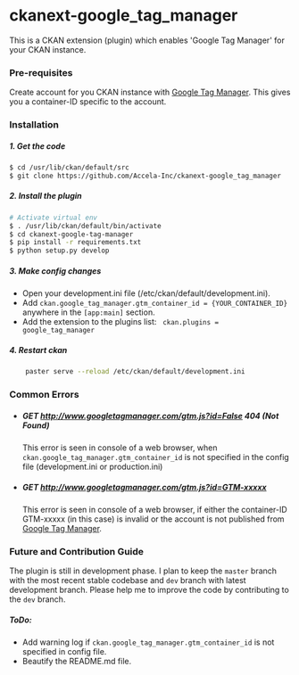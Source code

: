 # ckanext-google_tag_manager

This is a CKAN extension (plugin) which enables 'Google Tag Manager' for your CKAN instance. 

### Pre-requisites
Create account for you CKAN instance with [Google Tag Manager].
This gives you a container-ID specific to the account. 

### Installation
##### 1. Get the code
    
```sh 
$ cd /usr/lib/ckan/default/src
$ git clone https://github.com/Accela-Inc/ckanext-google_tag_manager
```

##### 2. Install the plugin

```sh
# Activate virtual env 
$ . /usr/lib/ckan/default/bin/activate
$ cd ckanext-google-tag-manager
$ pip install -r requirements.txt
$ python setup.py develop
```

##### 3. Make config changes

- Open your development.ini file (/etc/ckan/default/development.ini).
- Add `ckan.google_tag_manager.gtm_container_id = {YOUR_CONTAINER_ID}` anywhere in the `[app:main]` section.
- Add the extension to the plugins list:
    ` ckan.plugins = google_tag_manager`


##### 4. Restart ckan

```bash
    paster serve --reload /etc/ckan/default/development.ini
```

### Common Errors

* ##### GET http://www.googletagmanager.com/gtm.js?id=False 404 (Not Found)

    This error is seen in console of a web browser, when `ckan.google_tag_manager.gtm_container_id` is not specified in the config file (development.ini or production.ini)

* ##### GET http://www.googletagmanager.com/gtm.js?id=GTM-xxxxx  

    This error is seen in console of a web browser, if either the container-ID GTM-xxxxx (in this case) is invalid or the account is not published from [Google Tag Manager]. 
    

### Future and Contribution Guide

The plugin is still in development phase. I plan to keep the `master` branch with the most recent stable codebase and `dev` branch with latest development branch. Please help me to improve the code by contributing to the `dev` branch. 
##### ToDo:
- Add warning log if `ckan.google_tag_manager.gtm_container_id` is not specified in config file.
- Beautify the README.md file.


[Google Tag Manager]: https://tagmanager.google.com/?hl=en#/home

